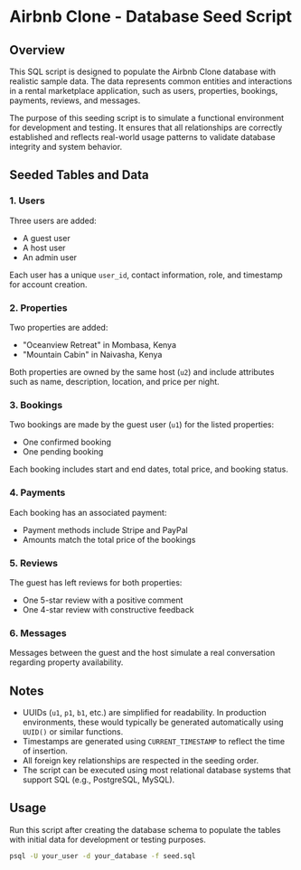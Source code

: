 # Airbnb Clone - Database Seed Script

## Overview

This SQL script is designed to populate the Airbnb Clone database with realistic sample data. The data represents common entities and interactions in a rental marketplace application, such as users, properties, bookings, payments, reviews, and messages.

The purpose of this seeding script is to simulate a functional environment for development and testing. It ensures that all relationships are correctly established and reflects real-world usage patterns to validate database integrity and system behavior.

## Seeded Tables and Data

### 1. Users

Three users are added:
- A guest user
- A host user
- An admin user

Each user has a unique `user_id`, contact information, role, and timestamp for account creation.

### 2. Properties

Two properties are added:
- "Oceanview Retreat" in Mombasa, Kenya
- "Mountain Cabin" in Naivasha, Kenya

Both properties are owned by the same host (`u2`) and include attributes such as name, description, location, and price per night.

### 3. Bookings

Two bookings are made by the guest user (`u1`) for the listed properties:
- One confirmed booking
- One pending booking

Each booking includes start and end dates, total price, and booking status.

### 4. Payments

Each booking has an associated payment:
- Payment methods include Stripe and PayPal
- Amounts match the total price of the bookings

### 5. Reviews

The guest has left reviews for both properties:
- One 5-star review with a positive comment
- One 4-star review with constructive feedback

### 6. Messages

Messages between the guest and the host simulate a real conversation regarding property availability.

## Notes

- UUIDs (`u1`, `p1`, `b1`, etc.) are simplified for readability. In production environments, these would typically be generated automatically using `UUID()` or similar functions.
- Timestamps are generated using `CURRENT_TIMESTAMP` to reflect the time of insertion.
- All foreign key relationships are respected in the seeding order.
- The script can be executed using most relational database systems that support SQL (e.g., PostgreSQL, MySQL).

## Usage

Run this script after creating the database schema to populate the tables with initial data for development or testing purposes.

```bash
psql -U your_user -d your_database -f seed.sql
